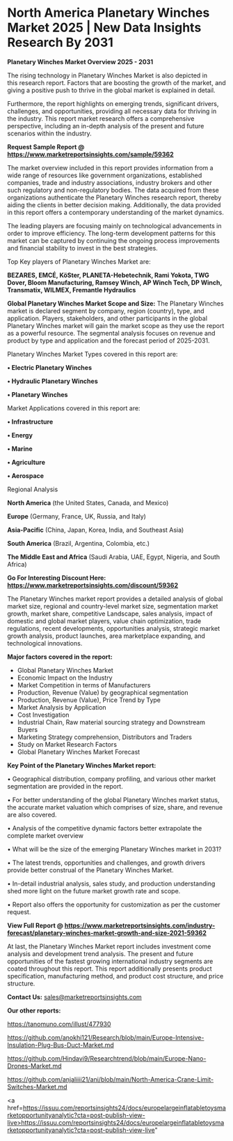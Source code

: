 # North America Planetary Winches Market 2025 | New Data Insights Research By 2031

<Strong> Planetary Winches Market Overview 2025 - 2031</strong>

The rising technology in Planetary Winches Market is also depicted in this research report. Factors that are boosting the growth of the market, and giving a positive push to thrive in the global market is explained in detail.

Furthermore, the report highlights on emerging trends, significant drivers, challenges, and opportunities, providing all necessary data for thriving in the industry. This report market research offers a comprehensive perspective, including an in-depth analysis of the present and future scenarios within the industry.

<strong>Request Sample Report @ <a href=https://www.marketreportsinsights.com/sample/59362>https://www.marketreportsinsights.com/sample/59362</a></strong>

The market overview included in this report provides information from a wide range of resources like government organizations, established companies, trade and industry associations, industry brokers and other such regulatory and non-regulatory bodies. The data acquired from these organizations authenticate the Planetary Winches research report, thereby aiding the clients in better decision making. Additionally, the data provided in this report offers a contemporary understanding of the market dynamics.

The leading players are focusing mainly on technological advancements in order to improve efficiency. The long-term development patterns for this market can be captured by continuing the ongoing process improvements and financial stability to invest in the best strategies.

Top Key players of Planetary Winches Market are:

<strong>BEZARES, EMCÉ, KöSter, PLANETA-Hebetechnik, Rami Yokota, TWG Dover, Bloom Manufacturing, Ramsey Winch, AP Winch Tech, DP Winch, Transmatix, WILMEX, Fremantle Hydraulics</strong>

<strong><b>Global Planetary Winches Market Scope and Size:</b></strong>
The Planetary Winches market is declared segment by company, region (country), type, and application. Players, stakeholders, and other participants in the global Planetary Winches market will gain the market scope as they use the report as a powerful resource. The segmental analysis focuses on revenue and product by type and application and the forecast period of 2025-2031.

Planetary Winches Market Types covered in this report are:

<strong>• Electric Planetary Winches

• Hydraulic Planetary Winches

• Planetary Winches</strong>

Market Applications covered in this report are:

<strong>• Infrastructure

• Energy

• Marine

• Agriculture

• Aerospace</strong> 

Regional Analysis

<strong>North America</strong> (the United States, Canada, and Mexico)

<strong>Europe</strong> (Germany, France, UK, Russia, and Italy)

<strong>Asia-Pacific</strong> (China, Japan, Korea, India, and Southeast Asia)

<strong>South America</strong> (Brazil, Argentina, Colombia, etc.)

<strong>The Middle East and Africa</strong> (Saudi Arabia, UAE, Egypt, Nigeria, and South Africa)

<strong>Go For Interesting Discount Here: <a href=https://www.marketreportsinsights.com/discount/59362>https://www.marketreportsinsights.com/discount/59362</a></strong>

The Planetary Winches market report provides a detailed analysis of global market size, regional and country-level market size, segmentation market growth, market share, competitive Landscape, sales analysis, impact of domestic and global market players, value chain optimization, trade regulations, recent developments, opportunities analysis, strategic market growth analysis, product launches, area marketplace expanding, and technological innovations.

<strong><b>Major factors covered in the report:</b></strong>
<ul>
  <li>Global Planetary Winches Market </li>
  <li>Economic Impact on the Industry</li>
  <li>Market Competition in terms of Manufacturers</li>
  <li>Production, Revenue (Value) by geographical segmentation</li>
  <li>Production, Revenue (Value), Price Trend by Type</li>
  <li>Market Analysis by Application</li>
  <li>Cost Investigation</li>
  <li>Industrial Chain, Raw material sourcing strategy and Downstream Buyers</li>
  <li>Marketing Strategy comprehension, Distributors and Traders</li>
  <li>Study on Market Research Factors</li>
  <li>Global Planetary Winches Market Forecast</li>
</ul>

<strong><b>Key Point of the Planetary Winches Market report:</b></strong>

• Geographical distribution, company profiling, and various other market segmentation are provided in the report.

• For better understanding of the global Planetary Winches market status, the accurate market valuation which comprises of size, share, and revenue are also covered.

• Analysis of the competitive dynamic factors better extrapolate the complete market overview

• What will be the size of the emerging Planetary Winches market in 2031?

• The latest trends, opportunities and challenges, and growth drivers provide better construal of the Planetary Winches Market.

• In-detail industrial analysis, sales study, and production understanding shed more light on the future market growth rate and scope.

• Report also offers the opportunity for customization as per the customer request.

<strong><b>View Full Report @ <a href=https://www.marketreportsinsights.com/industry-forecast/planetary-winches-market-growth-and-size-2021-59362>https://www.marketreportsinsights.com/industry-forecast/planetary-winches-market-growth-and-size-2021-59362</a></b></strong>


At last, the Planetary Winches Market report includes investment come analysis and development trend analysis. The present and future opportunities of the fastest growing international industry segments are coated throughout this report. This report additionally presents product specification, manufacturing method, and product cost structure, and price structure.

<strong>Contact Us:</strong>
sales@marketreportsinsights.com

<strong>Our other reports:</strong>

<a href=https://tanomuno.com/illust/477930>https://tanomuno.com/illust/477930</a>

<a href=https://github.com/anokhi121/Research/blob/main/Europe-Intensive-Insulation-Plug-Bus-Duct-Market.md>https://github.com/anokhi121/Research/blob/main/Europe-Intensive-Insulation-Plug-Bus-Duct-Market.md</a>

<a href=https://github.com/Hindavi9/Researchtrend/blob/main/Europe-Nano-Drones-Market.md>https://github.com/Hindavi9/Researchtrend/blob/main/Europe-Nano-Drones-Market.md</a>

<a href=https://github.com/anjaliiii21/ani/blob/main/North-America-Crane-Limit-Switches-Market.md>https://github.com/anjaliiii21/ani/blob/main/North-America-Crane-Limit-Switches-Market.md</a>

<a href=https://issuu.com/reportsinsights24/docs/europelargeinflatabletoysmarketopportunityanalytic?cta=post-publish-view-live>https://issuu.com/reportsinsights24/docs/europelargeinflatabletoysmarketopportunityanalytic?cta=post-publish-view-live</a>"
